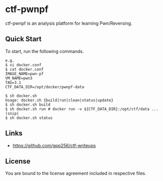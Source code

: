 ctf-pwnpf
============

ctf-pwnpf is an analysis platform for learning Pwn/Reversing.

Quick Start
------------

To start, run the following commands.

    e.g.
    $ vi docker.conf
    $ cat docker.conf
    IMAGE_NAME=pwn-pf
    VM_NAME=pwn3
    TAG=3.1
    CTF_DATA_DIR=/opt/docker/pwnpf-data
    
    $ sh docker.sh
    Usage: docker.sh {build|run|clean|status|update}
    $ sh docker.sh build
    $ sh docker.sh run # docker run -v ${CTF_DATA_DIR}:/opt/ctf/data ...(snip)
    $ sh docker.sh status

Links
--------

* https://github.com/gpp256/ctf-writeups

License
----------

You are bound to the license agreement included in respective files.

